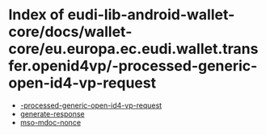 # Index of eudi-lib-android-wallet-core/docs/wallet-core/eu.europa.ec.eudi.wallet.transfer.openid4vp/-processed-generic-open-id4-vp-request

- [-processed-generic-open-id4-vp-request](/eudi-lib-android-wallet-core/docs/wallet-core/eu.europa.ec.eudi.wallet.transfer.openid4vp/-processed-generic-open-id4-vp-request/-processed-generic-open-id4-vp-request/)
- [generate-response](/eudi-lib-android-wallet-core/docs/wallet-core/eu.europa.ec.eudi.wallet.transfer.openid4vp/-processed-generic-open-id4-vp-request/generate-response/)
- [mso-mdoc-nonce](/eudi-lib-android-wallet-core/docs/wallet-core/eu.europa.ec.eudi.wallet.transfer.openid4vp/-processed-generic-open-id4-vp-request/mso-mdoc-nonce/)